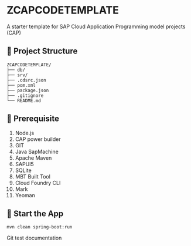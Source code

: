 # ZCAPCODETEMPLATE

A starter template for SAP Cloud Application Programming model projects (CAP)

## 📂 Project Structure

```
ZCAPCODETEMPLATE/
├── db/
├── srv/
├── .cdsrc.json
├── pom.xml
├── package.json
├── .gitignore
└── README.md
```

## 📑 Prerequisite

1. Node.js
2. CAP power builder
3. GIT
4. Java SapMachine
5. Apache Maven
6. SAPUI5
7. SQLite
8. MBT Built Tool
9. Cloud Foundry CLI
10. Mark
11. Yeoman

## 🚀 Start the App

`mvn clean spring-boot:run`

Git test documentation